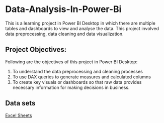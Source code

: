 # Data-Analysis-In-Power-Bi
This is a learning project in Power BI Desktop in which there are multiple tables and dashboards to view and analyse the data. This project involved data preprocessing, data cleaning and data visualization.

## Project Objectives:
Following are the objectives of this project in Power BI Desktop:
1. To understand the data preprocessing and cleaning processes
2. To use DAX queries to generate measures and calculated columns
3. To create key visuals or dashboards so that raw data provides necessary information for making decisions in business.

## Data sets
<a href="https://github.com/sug-Al/Data-Analysis-In-Power-Bi/tree/main/Excel%20Datasets">Excel Sheets</a>
